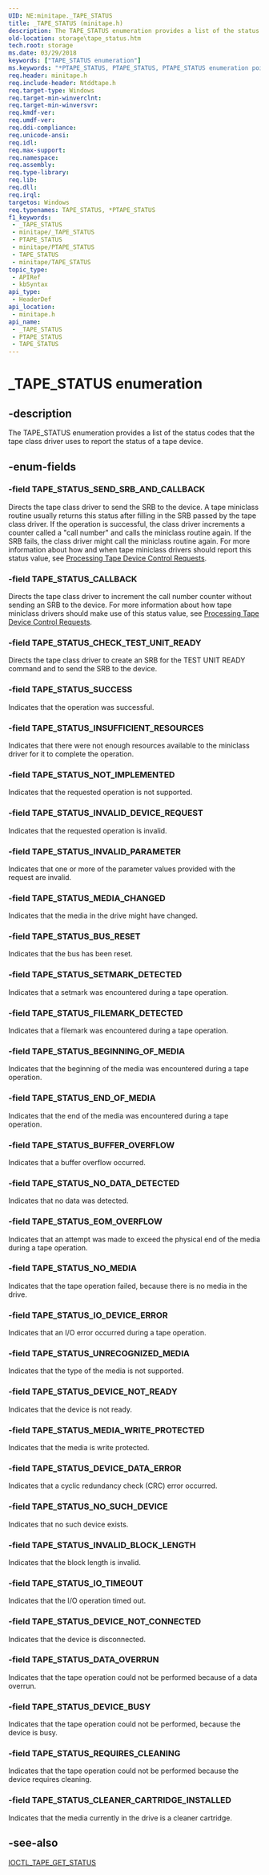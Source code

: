 ```yaml
---
UID: NE:minitape._TAPE_STATUS
title: _TAPE_STATUS (minitape.h)
description: The TAPE_STATUS enumeration provides a list of the status codes that the tape class driver uses to report the status of a tape device.
old-location: storage\tape_status.htm
tech.root: storage
ms.date: 03/29/2018
keywords: ["TAPE_STATUS enumeration"]
ms.keywords: "*PTAPE_STATUS, PTAPE_STATUS, PTAPE_STATUS enumeration pointer [Storage Devices], TAPE_STATUS, TAPE_STATUS enumeration [Storage Devices], TAPE_STATUS_BEGINNING_OF_MEDIA, TAPE_STATUS_BUFFER_OVERFLOW, TAPE_STATUS_BUS_RESET, TAPE_STATUS_CALLBACK, TAPE_STATUS_CHECK_TEST_UNIT_READY, TAPE_STATUS_CLEANER_CARTRIDGE_INSTALLED, TAPE_STATUS_DATA_OVERRUN, TAPE_STATUS_DEVICE_BUSY, TAPE_STATUS_DEVICE_DATA_ERROR, TAPE_STATUS_DEVICE_NOT_CONNECTED, TAPE_STATUS_DEVICE_NOT_READY, TAPE_STATUS_END_OF_MEDIA, TAPE_STATUS_EOM_OVERFLOW, TAPE_STATUS_FILEMARK_DETECTED, TAPE_STATUS_INSUFFICIENT_RESOURCES, TAPE_STATUS_INVALID_BLOCK_LENGTH, TAPE_STATUS_INVALID_DEVICE_REQUEST, TAPE_STATUS_INVALID_PARAMETER, TAPE_STATUS_IO_DEVICE_ERROR, TAPE_STATUS_IO_TIMEOUT, TAPE_STATUS_MEDIA_CHANGED, TAPE_STATUS_MEDIA_WRITE_PROTECTED, TAPE_STATUS_NOT_IMPLEMENTED, TAPE_STATUS_NO_DATA_DETECTED, TAPE_STATUS_NO_MEDIA, TAPE_STATUS_NO_SUCH_DEVICE, TAPE_STATUS_REQUIRES_CLEANING, TAPE_STATUS_SEND_SRB_AND_CALLBACK, TAPE_STATUS_SETMARK_DETECTED, TAPE_STATUS_SUCCESS, TAPE_STATUS_UNRECOGNIZED_MEDIA, _TAPE_STATUS, minitape/PTAPE_STATUS, minitape/TAPE_STATUS, minitape/TAPE_STATUS_BEGINNING_OF_MEDIA, minitape/TAPE_STATUS_BUFFER_OVERFLOW, minitape/TAPE_STATUS_BUS_RESET, minitape/TAPE_STATUS_CALLBACK, minitape/TAPE_STATUS_CHECK_TEST_UNIT_READY, minitape/TAPE_STATUS_CLEANER_CARTRIDGE_INSTALLED, minitape/TAPE_STATUS_DATA_OVERRUN, minitape/TAPE_STATUS_DEVICE_BUSY, minitape/TAPE_STATUS_DEVICE_DATA_ERROR, minitape/TAPE_STATUS_DEVICE_NOT_CONNECTED, minitape/TAPE_STATUS_DEVICE_NOT_READY, minitape/TAPE_STATUS_END_OF_MEDIA, minitape/TAPE_STATUS_EOM_OVERFLOW, minitape/TAPE_STATUS_FILEMARK_DETECTED, minitape/TAPE_STATUS_INSUFFICIENT_RESOURCES, minitape/TAPE_STATUS_INVALID_BLOCK_LENGTH, minitape/TAPE_STATUS_INVALID_DEVICE_REQUEST, minitape/TAPE_STATUS_INVALID_PARAMETER, minitape/TAPE_STATUS_IO_DEVICE_ERROR, minitape/TAPE_STATUS_IO_TIMEOUT, minitape/TAPE_STATUS_MEDIA_CHANGED, minitape/TAPE_STATUS_MEDIA_WRITE_PROTECTED, minitape/TAPE_STATUS_NOT_IMPLEMENTED, minitape/TAPE_STATUS_NO_DATA_DETECTED, minitape/TAPE_STATUS_NO_MEDIA, minitape/TAPE_STATUS_NO_SUCH_DEVICE, minitape/TAPE_STATUS_REQUIRES_CLEANING, minitape/TAPE_STATUS_SEND_SRB_AND_CALLBACK, minitape/TAPE_STATUS_SETMARK_DETECTED, minitape/TAPE_STATUS_SUCCESS, minitape/TAPE_STATUS_UNRECOGNIZED_MEDIA, storage.tape_status, structs-tape_c79a2dd4-8c91-4735-9440-de39b23aa982.xml"
req.header: minitape.h
req.include-header: Ntddtape.h
req.target-type: Windows
req.target-min-winverclnt: 
req.target-min-winversvr: 
req.kmdf-ver: 
req.umdf-ver: 
req.ddi-compliance: 
req.unicode-ansi: 
req.idl: 
req.max-support: 
req.namespace: 
req.assembly: 
req.type-library: 
req.lib: 
req.dll: 
req.irql: 
targetos: Windows
req.typenames: TAPE_STATUS, *PTAPE_STATUS
f1_keywords:
 - _TAPE_STATUS
 - minitape/_TAPE_STATUS
 - PTAPE_STATUS
 - minitape/PTAPE_STATUS
 - TAPE_STATUS
 - minitape/TAPE_STATUS
topic_type:
 - APIRef
 - kbSyntax
api_type:
 - HeaderDef
api_location:
 - minitape.h
api_name:
 - _TAPE_STATUS
 - PTAPE_STATUS
 - TAPE_STATUS
---
```


# _TAPE_STATUS enumeration


## -description

The TAPE_STATUS enumeration provides a list of the status codes that the tape class driver uses to report the status of a tape device.

## -enum-fields

### -field TAPE_STATUS_SEND_SRB_AND_CALLBACK

Directs the tape class driver to send the SRB to the device. A tape miniclass routine usually returns this status after filling in the SRB passed by the tape class driver. If the operation is successful, the class driver increments a counter called a "call number" and calls the miniclass routine again. If the SRB fails, the class driver might call the miniclass routine again. For more information about how and when tape miniclass drivers should report this status value, see <a href="/windows-hardware/drivers/storage/processing-tape-device-control-requests">Processing Tape Device Control Requests</a>.

### -field TAPE_STATUS_CALLBACK

Directs the tape class driver to increment the call number counter without sending an SRB to the device. For more information about how tape miniclass drivers should make use of this status value, see <a href="/windows-hardware/drivers/storage/processing-tape-device-control-requests">Processing Tape Device Control Requests</a>.

### -field TAPE_STATUS_CHECK_TEST_UNIT_READY

Directs the tape class driver to create an SRB for the TEST UNIT READY command and to send the SRB to the device.

### -field TAPE_STATUS_SUCCESS

Indicates that the operation was successful.

### -field TAPE_STATUS_INSUFFICIENT_RESOURCES

Indicates that there were not enough resources available to the miniclass driver for it to complete the operation.

### -field TAPE_STATUS_NOT_IMPLEMENTED

Indicates that the requested operation is not supported.

### -field TAPE_STATUS_INVALID_DEVICE_REQUEST

Indicates that the requested operation is invalid.

### -field TAPE_STATUS_INVALID_PARAMETER

Indicates that one or more of the parameter values provided with the request are invalid.

### -field TAPE_STATUS_MEDIA_CHANGED

Indicates that the media in the drive might have changed.

### -field TAPE_STATUS_BUS_RESET

Indicates that the bus has been reset.

### -field TAPE_STATUS_SETMARK_DETECTED

Indicates that a setmark was encountered during a tape operation.

### -field TAPE_STATUS_FILEMARK_DETECTED

Indicates that a filemark was encountered during a tape operation.

### -field TAPE_STATUS_BEGINNING_OF_MEDIA

Indicates that the beginning of the media was encountered during a tape operation.

### -field TAPE_STATUS_END_OF_MEDIA

Indicates that the end of the media was encountered during a tape operation.

### -field TAPE_STATUS_BUFFER_OVERFLOW

Indicates that a buffer overflow occurred.

### -field TAPE_STATUS_NO_DATA_DETECTED

Indicates that no data was detected.

### -field TAPE_STATUS_EOM_OVERFLOW

Indicates that an attempt was made to exceed the physical end of the media during a tape operation.

### -field TAPE_STATUS_NO_MEDIA

Indicates that the tape operation failed, because there is no media in the drive.

### -field TAPE_STATUS_IO_DEVICE_ERROR

Indicates that an I/O error occurred during a tape operation.

### -field TAPE_STATUS_UNRECOGNIZED_MEDIA

Indicates that the type of the media is not supported.

### -field TAPE_STATUS_DEVICE_NOT_READY

Indicates that the device is not ready.

### -field TAPE_STATUS_MEDIA_WRITE_PROTECTED

Indicates that the media is write protected.

### -field TAPE_STATUS_DEVICE_DATA_ERROR

Indicates that a cyclic redundancy check (CRC) error occurred.

### -field TAPE_STATUS_NO_SUCH_DEVICE

Indicates that no such device exists.

### -field TAPE_STATUS_INVALID_BLOCK_LENGTH

Indicates that the block length is invalid.

### -field TAPE_STATUS_IO_TIMEOUT

Indicates that the I/O operation timed out.

### -field TAPE_STATUS_DEVICE_NOT_CONNECTED

Indicates that the device is disconnected.

### -field TAPE_STATUS_DATA_OVERRUN

Indicates that the tape operation could not be performed because of a data overrun.

### -field TAPE_STATUS_DEVICE_BUSY

Indicates that the tape operation could not be performed, because the device is busy.

### -field TAPE_STATUS_REQUIRES_CLEANING

Indicates that the tape operation could not be performed because the device requires cleaning.

### -field TAPE_STATUS_CLEANER_CARTRIDGE_INSTALLED

Indicates that the media currently in the drive is a cleaner cartridge.

## -see-also

<a href="/windows-hardware/drivers/ddi/ntddtape/ni-ntddtape-ioctl_tape_get_status">IOCTL_TAPE_GET_STATUS</a>

